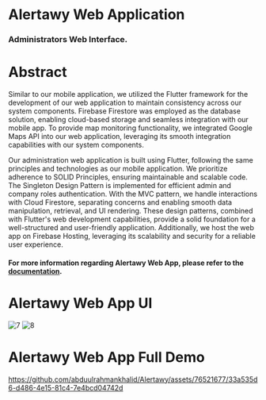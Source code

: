 # Alertawy Web Application
### Administrators Web Interface.

# Abstract

Similar to our mobile application, we utilized the Flutter framework for the development of our web application to maintain consistency across our system components. Firebase Firestore was employed as the database solution, enabling cloud-based storage and seamless integration with our mobile app. To provide map monitoring functionality, we integrated Google Maps API into our web application, leveraging its smooth integration capabilities with our system components.

Our administration web application is built using Flutter, following the same principles and technologies as our mobile application. We prioritize adherence to SOLID Principles, ensuring maintainable and scalable code. The Singleton Design Pattern is implemented for efficient admin and company roles authentication. With the MVC pattern, we handle interactions with Cloud Firestore, separating concerns and enabling smooth data manipulation, retrieval, and UI rendering. These design patterns, combined with Flutter's web development capabilities, provide a solid foundation for a well-structured and user-friendly application. Additionally, we host the web app on Firebase Hosting, leveraging its scalability and security for a reliable user experience.

#### For more information regarding Alertawy Web App, please refer to the [documentation](https://github.com/abduulrahmankhalid/Alertawy/blob/main/Alertawy%20DMS%20Documentation.pdf).

# Alertawy Web App UI

![7](https://github.com/abduulrahmankhalid/Alertawy/assets/76521677/b2202f07-f2a7-46ff-b94d-01d1d69c9da6)
![8](https://github.com/abduulrahmankhalid/Alertawy/assets/76521677/117ef92e-69cc-465c-9e33-7c2d78c019c0)

# Alertawy Web App Full Demo



https://github.com/abduulrahmankhalid/Alertawy/assets/76521677/33a535d6-d486-4e15-81c4-7e4bcd04742d



